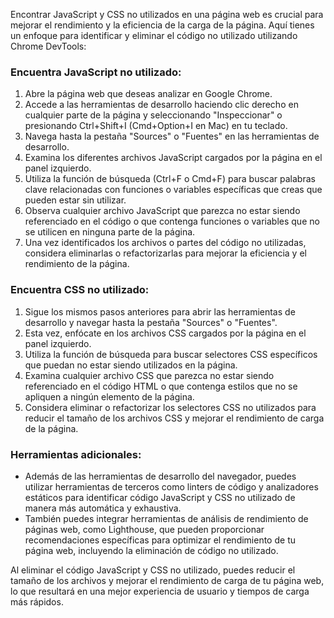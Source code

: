 Encontrar JavaScript y CSS no utilizados en una página web es crucial para mejorar el rendimiento y la eficiencia de la carga de la página. Aquí tienes un enfoque para identificar y eliminar el código no utilizado utilizando Chrome DevTools:

### Encuentra JavaScript no utilizado:
1. Abre la página web que deseas analizar en Google Chrome.
2. Accede a las herramientas de desarrollo haciendo clic derecho en cualquier parte de la página y seleccionando "Inspeccionar" o presionando Ctrl+Shift+I (Cmd+Option+I en Mac) en tu teclado.
3. Navega hasta la pestaña "Sources" o "Fuentes" en las herramientas de desarrollo.
4. Examina los diferentes archivos JavaScript cargados por la página en el panel izquierdo.
5. Utiliza la función de búsqueda (Ctrl+F o Cmd+F) para buscar palabras clave relacionadas con funciones o variables específicas que creas que pueden estar sin utilizar.
6. Observa cualquier archivo JavaScript que parezca no estar siendo referenciado en el código o que contenga funciones o variables que no se utilicen en ninguna parte de la página.
7. Una vez identificados los archivos o partes del código no utilizadas, considera eliminarlas o refactorizarlas para mejorar la eficiencia y el rendimiento de la página.

### Encuentra CSS no utilizado:
1. Sigue los mismos pasos anteriores para abrir las herramientas de desarrollo y navegar hasta la pestaña "Sources" o "Fuentes".
2. Esta vez, enfócate en los archivos CSS cargados por la página en el panel izquierdo.
3. Utiliza la función de búsqueda para buscar selectores CSS específicos que puedan no estar siendo utilizados en la página.
4. Examina cualquier archivo CSS que parezca no estar siendo referenciado en el código HTML o que contenga estilos que no se apliquen a ningún elemento de la página.
5. Considera eliminar o refactorizar los selectores CSS no utilizados para reducir el tamaño de los archivos CSS y mejorar el rendimiento de carga de la página.

### Herramientas adicionales:
- Además de las herramientas de desarrollo del navegador, puedes utilizar herramientas de terceros como linters de código y analizadores estáticos para identificar código JavaScript y CSS no utilizado de manera más automática y exhaustiva.
- También puedes integrar herramientas de análisis de rendimiento de páginas web, como Lighthouse, que pueden proporcionar recomendaciones específicas para optimizar el rendimiento de tu página web, incluyendo la eliminación de código no utilizado.

Al eliminar el código JavaScript y CSS no utilizado, puedes reducir el tamaño de los archivos y mejorar el rendimiento de carga de tu página web, lo que resultará en una mejor experiencia de usuario y tiempos de carga más rápidos.